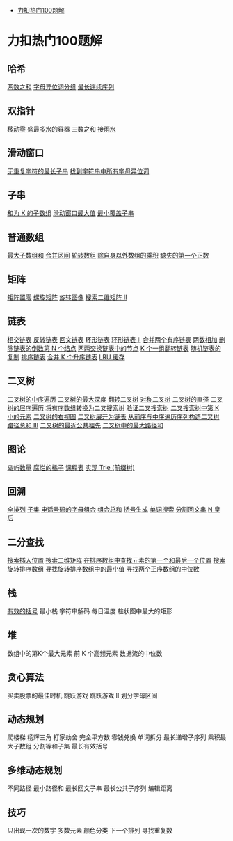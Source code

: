 - [力扣热门100题解](#力扣热门100题解)
# 力扣热门100题解
## 哈希
[两数之和](力扣100/1.%20两数之和.md)
[字母异位词分组](力扣100/49.%20字母异位词分组.md)
[最长连续序列](力扣100/128.%20最长连续序列.md)
## 双指针
[移动零](力扣100/283.%20移动零.md)
[盛最多水的容器](力扣100/11.%20盛最多水的容器.md)
[三数之和](力扣100/15.%20三数之和.md)
[接雨水](力扣100/42.%20接雨水.md)
## 滑动窗口
[无重复字符的最长子串](力扣100/3.%20无重复字符的最长子串.md)
[找到字符串中所有字母异位词](力扣100/438.%20找到字符串中所有字母异位词.md)
## 子串
[和为 K 的子数组](力扣100/560.%20和为%20K%20的子数组.md)
[滑动窗口最大值](力扣100/239.%20滑动窗口最大值.md)
[最小覆盖子串](力扣100/76.%20最小覆盖子串.md)
## 普通数组
[最大子数组和](力扣100/53.%20最大子数组和.md)
[合并区间](/力扣100/56.%20合并区间.md)
[轮转数组](/力扣100/189.%20轮转数组.md)
[除自身以外数组的乘积](/力扣100/238.%20除自身以外数组的乘积.md)
[缺失的第一个正数](/力扣100/41.%20缺失的第一个正数.md)
## 矩阵
[矩阵置零](/力扣100/73.%20矩阵置零.md)
[螺旋矩阵](/力扣100/54.%20螺旋矩阵.md)
[旋转图像](/力扣100/48.%20旋转图像.md)
[搜索二维矩阵 II](/力扣100/240.%20搜索二维矩阵%20II.md)
## 链表
[相交链表](/力扣100/160.%20相交链表.md)
[反转链表](/力扣100/206.%20反转链表.md)
[回文链表](/力扣100/234.%20回文链表.md)
[环形链表](/力扣100/141.%20环形链表.md)
[环形链表 II](/力扣100/142.%20环形链表%20II.md)
[合并两个有序链表](/力扣100/21.%20合并两个有序链表.md)
[两数相加](/力扣100/2.%20两数相加.md)
[删除链表的倒数第 N 个结点](/力扣100/19.%20删除链表的倒数第%20N%20个结点.md)
[两两交换链表中的节点](/力扣100/24.%20两两交换链表中的节点.md)
[K 个一组翻转链表](/力扣100/25.%20K%20个一组翻转链表.md)
[随机链表的复制](/力扣100/138.%20随机链表的复制.md)
[排序链表](/力扣100/148.%20排序链表.md)
[合并 K 个升序链表](/力扣100/23.%20合并%20K%20个升序链表.md)
[LRU 缓存](/力扣100/146.%20LRU%20缓存.md)
## 二叉树
[二叉树的中序遍历](/力扣100/94.%20二叉树的中序遍历.md)
[二叉树的最大深度](/力扣100/104.%20二叉树的最大深度.md)
[翻转二叉树](/力扣100/226.%20翻转二叉树.md)
[对称二叉树](/力扣100/101.%20对称二叉树.md)
[二叉树的直径](/力扣100/543.%20二叉树的直径.md)
[二叉树的层序遍历](/力扣100/102.%20二叉树的层序遍历.md)
[将有序数组转换为二叉搜索树](/力扣100/108.%20将有序数组转换为二叉搜索树.md)
[验证二叉搜索树](/力扣100/98.%20验证二叉搜索树.md)
[二叉搜索树中第 K 小的元素](/力扣100/230.%20二叉搜索树中第%20K%20小的元素.md)
[二叉树的右视图](/力扣100/199.%20二叉树的右视图.md)
[二叉树展开为链表](/力扣100/114.%20二叉树展开为链表.md)
[从前序与中序遍历序列构造二叉树](/力扣100/105.%20从前序与中序遍历序列构造二叉树.md)
[路径总和 III](/力扣100/437.%20路径总和%20III.md)
[二叉树的最近公共祖先](/力扣100/236.%20二叉树的最近公共祖先.md)
[二叉树中的最大路径和](/力扣100/124.%20二叉树中的最大路径和.md)
## 图论
[岛屿数量](/力扣100/200.%20岛屿数量.md)
[腐烂的橘子](/力扣100/994.%20腐烂的橘子.md)
[课程表](/力扣100/207.%20课程表.md)
[实现 Trie (前缀树)](/力扣100/208.%20实现%20Trie%20(前缀树).md)
## 回溯
[全排列](/力扣100/46.%20全排列.md)
[子集](/力扣100/78.%20子集.md)
[电话号码的字母组合](/力扣100/17.%20电话号码的字母组合.md)
[组合总和](/力扣100/39.%20组合总和.md)
[括号生成](/力扣100/22.%20括号生成.md)
[单词搜索](/力扣100/79.%20单词搜索.md)
[分割回文串](/力扣100/131.%20分割回文串.md)
[N 皇后](/力扣100/51.%20N%20皇后.md)
## 二分查找
[搜索插入位置](/力扣100/35.%20搜索插入位置.md)
[搜索二维矩阵](/力扣100/74.%20搜索二维矩阵.md)
[在排序数组中查找元素的第一个和最后一个位置](/力扣100/34.%20在排序数组中查找元素的第一个和最后一个位置.md)
[搜索旋转排序数组](/力扣100/33.%20搜索旋转排序数组.md)
[寻找旋转排序数组中的最小值](/力扣100/153.%20寻找旋转排序数组中的最小值.md)
[寻找两个正序数组的中位数](/力扣100/4.%20寻找两个正序数组的中位数.md)
## 栈
[有效的括号](/力扣100/20.%20有效的括号.md)
最小栈
字符串解码
每日温度
柱状图中最大的矩形
## 堆
数组中的第K个最大元素
前 K 个高频元素
数据流的中位数
## 贪心算法
买卖股票的最佳时机
跳跃游戏
跳跃游戏 II
划分字母区间
## 动态规划
爬楼梯
杨辉三角
打家劫舍
完全平方数
零钱兑换
单词拆分
最长递增子序列
乘积最大子数组
分割等和子集
最长有效括号
## 多维动态规划
不同路径
最小路径和
最长回文子串
最长公共子序列
编辑距离
## 技巧
只出现一次的数字
多数元素
颜色分类
下一个排列
寻找重复数
